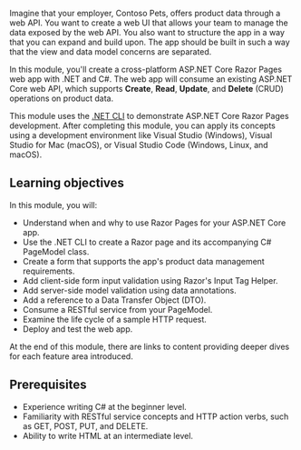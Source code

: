 Imagine that your employer, Contoso Pets, offers product data through a web API. You want to create a web UI that allows your team to manage the data exposed by the web API. You also want to structure the app in a way that you can expand and build upon. The app should be built in such a way that the view and data model concerns are separated.

In this module, you'll create a cross-platform ASP.NET Core Razor Pages web app with .NET and C#. The web app will consume an existing ASP.NET Core web API, which supports **Create**, **Read**, **Update**, and **Delete** (CRUD) operations on product data.

This module uses the [.NET CLI](/dotnet/core/tools/) to demonstrate ASP.NET Core Razor Pages development. After completing this module, you can apply its concepts using a development environment like Visual Studio (Windows), Visual Studio for Mac (macOS), or Visual Studio Code (Windows, Linux, and macOS).

## Learning objectives

In this module, you will:

* Understand when and why to use Razor Pages for your ASP.NET Core app.
* Use the .NET CLI to create a Razor page and its accompanying C# PageModel class.
* Create a form that supports the app's product data management requirements.
* Add client-side form input validation using Razor's Input Tag Helper.
* Add server-side model validation using data annotations.
* Add a reference to a Data Transfer Object (DTO).
* Consume a RESTful service from your PageModel.
* Examine the life cycle of a sample HTTP request.
* Deploy and test the web app.

At the end of this module, there are links to content providing deeper dives for each feature area introduced.

## Prerequisites

* Experience writing C# at the beginner level.
* Familiarity with RESTful service concepts and HTTP action verbs, such as GET, POST, PUT, and DELETE.
* Ability to write HTML at an intermediate level.
